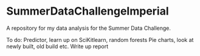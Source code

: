 SummerDataChallengeImperial
===========================
A repository for my data analysis for the Summer Data Challenge.


To do:
Predictor, learn up on SciKitlearn, random forests
Pie charts, look at newly built, old build etc.
Write up report
